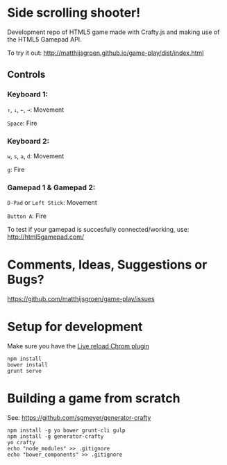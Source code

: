 # Side scrolling shooter!

Development repo of HTML5 game made with Crafty.js and making use of the
HTML5 Gamepad API.


To try it out: http://matthijsgroen.github.io/game-play/dist/index.html

## Controls

### Keyboard 1:

`↑`, `↓`, `←`, `→`: Movement

`Space`: Fire


### Keyboard 2:

`w`, `s`, `a`, `d`: Movement

`g`: Fire


### Gamepad 1 & Gamepad 2:

`D-Pad` or `Left Stick`: Movement

`Button A`: Fire


To test if your gamepad is succesfully connected/working, use:
http://html5gamepad.com/


# Comments, Ideas, Suggestions or Bugs?

https://github.com/matthijsgroen/game-play/issues


# Setup for development

Make sure you have the [Live reload Chrom
plugin](https://chrome.google.com/webstore/detail/livereload/jnihajbhpnppcggbcgedagnkighmdlei)

```
npm install
bower install
grunt serve
```

# Building a game from scratch

See: https://github.com/sgmeyer/generator-crafty

```
npm install -g yo bower grunt-cli gulp
npm install -g generator-crafty
yo crafty
echo "node_modules" >> .gitignore
echo "bower_components" >> .gitignore
```

